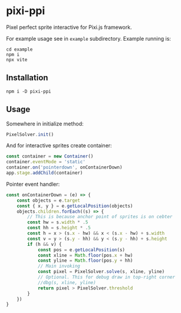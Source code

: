 # pixi-ppi

Pixel perfect sprite interactive for Pixi.js framework.

For example usage see in `example` subdirectory. Example running is:

```shell
cd example
npm i
npx vite
```

## Installation

```shell
npm i -D pixi-ppi
```

## Usage

Somewhere in initialize method:

```javascript
PixelSolver.init()
```

And for interactive sprites create container:

```javascript
const container = new Container()
container.eventMode = 'static'
container.on('pointerdown', onContainerDown)
app.stage.addChild(container)
```

Pointer event handler:

```javascript
const onContainerDown = (e) => {
    const objects = e.target
    const { x, y } = e.getLocalPosition(objects)
    objects.children.forEach((s) => {
        // This is because anchor point of sprites is on cebter
        const hw = s.width * .5
        const hh = s.height * .5
        const h = x > (s.x - hw) && x < (s.x - hw) + s.width
        const v = y > (s.y - hh) && y < (s.y - hh) + s.height
        if (h && v) {
            const pos = e.getLocalPosition(s)
            const xline = Math.floor(pos.x + hw)
            const yline = Math.floor(pos.y + hh)
            // Main invoking
            const pixel = PixelSolver.solve(s, xline, yline)
            // Optional. This for debug draw in top-right corner
            //dbg(s, xline, yline)
            return pixel > PixelSolver.threshold
        }
    })
}
```
